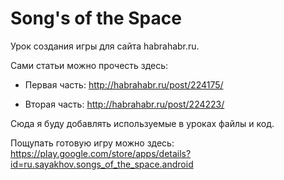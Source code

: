Song's of the Space
===================

Урок создания игры для сайта habrahabr.ru.

Сами статьи можно прочесть здесь:

* Первая часть: http://habrahabr.ru/post/224175/

* Вторая часть: http://habrahabr.ru/post/224223/

Сюда я буду добавлять используемые в уроках файлы и код.


Пощупать готовую игру можно здесь: https://play.google.com/store/apps/details?id=ru.sayakhov.songs_of_the_space.android

